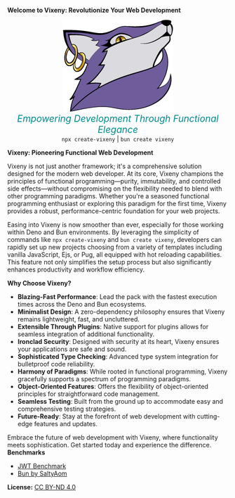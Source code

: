 **Welcome to Vixeny: Revolutionize Your Web Development**

<p align="center">
  <img src="misc/logo.png" alt="Vixeny Logo"  style="max-width: 100%;">
  <br>
  <em style="font-size:1.5em; color:darkcyan;">Empowering Development Through Functional Elegance</em>
  <br>
  <code>npx create-vixeny</code> | <code>bun create vixeny</code>
</p>

**Vixeny: Pioneering Functional Web Development**

Vixeny is not just another framework; it's a comprehensive solution designed for the modern web developer. At its core, Vixeny champions the principles of functional programming—purity, immutability, and controlled side effects—without compromising on the flexibility needed to blend with other programming paradigms. Whether you're a seasoned functional programming enthusiast or exploring this paradigm for the first time, Vixeny provides a robust, performance-centric foundation for your web projects.

Easing into Vixeny is now smoother than ever, especially for those working within Deno and Bun environments. By leveraging the simplicity of commands like `npx create-vixeny` and `bun create vixeny`, developers can rapidly set up new projects choosing from a variety of templates including vanilla JavaScript, Ejs, or Pug, all equipped with hot reloading capabilities. This feature not only simplifies the setup process but also significantly enhances productivity and workflow efficiency.

**Why Choose Vixeny?**

- **Blazing-Fast Performance**: Lead the pack with the fastest execution times across the Deno and Bun ecosystems.
- **Minimalist Design**: A zero-dependency philosophy ensures that Vixeny remains lightweight, fast, and uncluttered.
- **Extensible Through Plugins**: Native support for plugins allows for seamless integration of additional functionality.
- **Ironclad Security**: Designed with security at its heart, Vixeny ensures your applications are safe and sound.
- **Sophisticated Type Checking**: Advanced type system integration for bulletproof code reliability.
- **Harmony of Paradigms**: While rooted in functional programming, Vixeny gracefully supports a spectrum of programming paradigms.
- **Object-Oriented Features**: Offers the flexibility of object-oriented principles for straightforward code management.
- **Seamless Testing**: Built from the ground up to accommodate easy and comprehensive testing strategies.
- **Future-Ready**: Stay at the forefront of web development with cutting-edge features and updates.

Embrace the future of web development with Vixeny, where functionality meets sophistication. Get started today and experience the difference.
**Benchmarks**

- [JWT Benchmark](https://github.com/mimiMonads/FrameworkBench)
- [Bun by SaltyAom](https://github.com/SaltyAom/bun-http-framework-benchmark)

**License:**
[CC BY-ND 4.0](https://creativecommons.org/licenses/by-nd/4.0/legalcode.txt)
